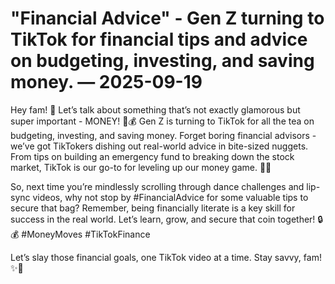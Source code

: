 # "Financial Advice" - Gen Z turning to TikTok for financial tips and advice on budgeting, investing, and saving money. — 2025-09-19

Hey fam! 🌟 Let’s talk about something that’s not exactly glamorous but super important - MONEY! 💸💰 Gen Z is turning to TikTok for all the tea on budgeting, investing, and saving money. Forget boring financial advisors - we’ve got TikTokers dishing out real-world advice in bite-sized nuggets. From tips on building an emergency fund to breaking down the stock market, TikTok is our go-to for leveling up our money game. 💪💸

So, next time you’re mindlessly scrolling through dance challenges and lip-sync videos, why not stop by #FinancialAdvice for some valuable tips to secure that bag? Remember, being financially literate is a key skill for success in the real world. Let’s learn, grow, and secure that coin together! 🔒💰 #MoneyMoves #TikTokFinance 

Let’s slay those financial goals, one TikTok video at a time. Stay savvy, fam! ✨💸